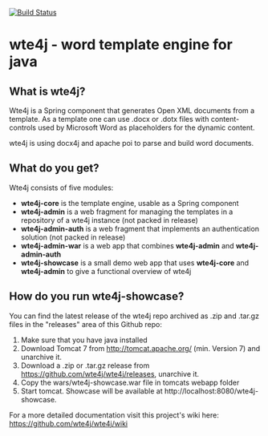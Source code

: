 [![Build Status](https://travis-ci.org/wte4j/wte4j.svg?branch=master)](https://travis-ci.org/wte4j/wte4j)

# wte4j - word template engine for java

## What is wte4j?
Wte4j is a Spring component that generates Open XML documents from a template.
As a template one can use .docx or .dotx files with content-controls used by Microsoft Word as placeholders for the dynamic content.

wte4j is using docx4j and apache poi to parse and build word documents.

## What do you get?
Wte4j consists of five modules:

- **wte4j-core** is the template engine, usable as a Spring component
- **wte4j-admin** is a web fragment for managing the templates in a repository of a wte4j instance (not packed in release)
- **wte4j-admin-auth** is a web fragment that implements an authentication solution (not packed in release)
- **wte4j-admin-war** is a web app that combines **wte4j-admin** and **wte4j-admin-auth**
- **wte4j-showcase** is a small demo web app that uses **wte4j-core** and **wte4j-admin** to give a functional overview of wte4j

## How do you run wte4j-showcase?
You can find the latest release of the wte4j repo archived as .zip and .tar.gz files in the "releases" area of this Github repo:

1. Make sure that you have java installed
2. Download Tomcat 7 from http://tomcat.apache.org/ (min. Version 7) and unarchive it.
3. Download a .zip or .tar.gz release from https://github.com/wte4j/wte4j/releases, unarchive it.
4. Copy the wars/wte4j-showcase.war file in tomcats webapp folder
5. Start tomcat. Showcase will be available at http://localhost:8080/wte4j-showcase.

For a more detailed documentation visit this project's wiki here: https://github.com/wte4j/wte4j/wiki
